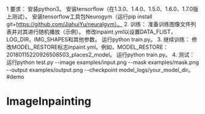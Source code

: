 1
要求：
安装python3。
安装tensorflow（在1.3.0、1.4.0、1.5.0、1.6.0、1.7.0版上测试）。
安装tensorflow工具包Neurogym（运行pip install git+https://github.com/JiahuiYu/neuralgym）。
2.
训练：
准备训练图像文件列表并对其进行随机播放（示例）。
修改inpaint.yml以设置DATA_FLIST，LOG_DIR，IMG_SHAPES和其他参数。
运行python train.py。
3.
继续训练：
修改MODEL_RESTORE标志inpaint.yml。例如，MODEL_RESTORE：20180115220926508503_places2_model。
运行python train.py。
4.
测试：
运行python test.py --image examples/input.png --mask examples/mask.png --output examples/output.png --checkpoint model_logs/your_model_dir。
#demo
# ImageInpainting

